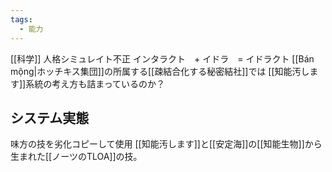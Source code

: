 ```yaml
---
tags:
  - 能力
---
```

[[科学]]
人格シミュレイト不正
インタラクト　+ イドラ　= イドラクト
[[Bán mộng|ホッチキス集団]]の所属する[[疎結合化する秘密結社]]では
[[知能汚します]]系統の考え方も詰まっているのか？
## システム実態
味方の技を劣化コピーして使用
[[知能汚します]]と[[安定海]]の[[知能生物]]から生まれた[[ノーツのTLOA]]の技。
